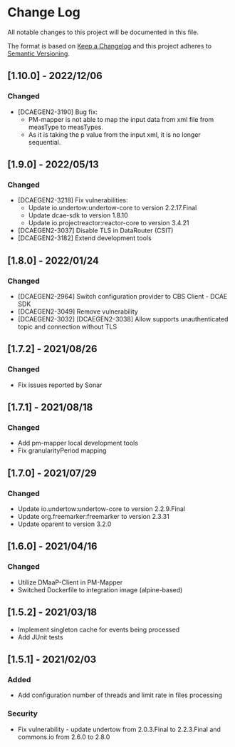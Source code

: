 # Change Log
All notable changes to this project will be documented in this file.

The format is based on [Keep a Changelog](http://keepachangelog.com/)
and this project adheres to [Semantic Versioning](http://semver.org/).

## [1.10.0] - 2022/12/06
### Changed
- [DCAEGEN2-3190] Bug fix:
  - PM-mapper is not able to map the input data from xml file from measType to measTypes.
  - As it is taking the p value from the input xml, it is no longer sequential.

## [1.9.0] - 2022/05/13
### Changed
- [DCAEGEN2-3218] Fix vulnerabilities:
  - Update io.undertow:undertow-core to version 2.2.17.Final
  - Update dcae-sdk to version 1.8.10
  - Update io.projectreactor:reactor-core to version 3.4.21
- [DCAEGEN2-3037] Disable TLS in DataRouter (CSIT)
- [DCAEGEN2-3182] Extend development tools


## [1.8.0] - 2022/01/24
### Changed
- [DCAEGEN2-2964] Switch configuration provider to CBS Client - DCAE SDK
- [DCAEGEN2-3049] Remove vulnerability
- [DCAEGEN2-3032] [DCAEGEN2-3038] Allow supports unauthenticated topic and connection without TLS

## [1.7.2] - 2021/08/26
### Changed
- Fix issues reported by Sonar

## [1.7.1] - 2021/08/18
### Changed
- Add pm-mapper local development tools
- Fix granularityPeriod mapping

## [1.7.0] - 2021/07/29
### Changed
- Update io.undertow:undertow-core to version 2.2.9.Final
- Update org.freemarker:freemarker to version 2.3.31
- Update oparent to version 3.2.0

## [1.6.0] - 2021/04/16
### Changed
- Utilize DMaaP-Client in PM-Mapper
- Switched Dockerfile to integration image (alpine-based)

## [1.5.2] - 2021/03/18

- Implement singleton cache for events being processed
- Add JUnit tests

## [1.5.1] - 2021/02/03
### Added
- Add configuration number of threads and limit rate in files processing
### Security
- Fix vulnerability - update undertow from 2.0.3.Final to 2.2.3.Final and commons.io from 2.6.0 to 2.8.0
